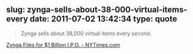 slug: zynga-sells-about-38-000-virtual-items-every
date: 2011-07-02 13:42:34
type: quote
---

> Zynga sells about 38,000 virtual items every second.

[Zynga Files for $1 Billion I.P.O. - NYTimes.com](http://dealbook.nytimes.com/2011/07/01/zynga-files-for-1-billion-i-p-o/?smid=tw-nytimes)
